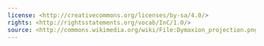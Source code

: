 ```yaml
---
license: <http://creativecommons.org/licenses/by-sa/4.0/>
rights: <http://rightsstatements.org/vocab/InC/1.0/>
source: <http://commons.wikimedia.org/wiki/File:Dymaxion_projection.png>
---
```

